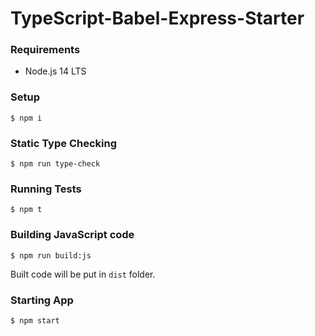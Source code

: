 # TypeScript-Babel-Express-Starter

### Requirements

- Node.js 14 LTS

### Setup

```shell script
$ npm i
```

### Static Type Checking

```shell script
$ npm run type-check
```

### Running Tests

```shell script
$ npm t
```

### Building JavaScript code

```shell script
$ npm run build:js
```

Built code will be put in `dist` folder.

### Starting App

```shell script
$ npm start
```
